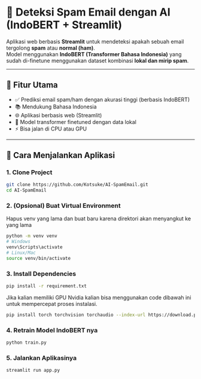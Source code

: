# 📧 Deteksi Spam Email dengan AI (IndoBERT + Streamlit)

Aplikasi web berbasis **Streamlit** untuk mendeteksi apakah sebuah email tergolong **spam** atau **normal (ham)**.  
Model menggunakan **IndoBERT (Transformer Bahasa Indonesia)** yang sudah di-finetune menggunakan dataset kombinasi **lokal dan mirip spam**.

---

## 🚀 Fitur Utama

- ✅ Prediksi email spam/ham dengan akurasi tinggi (berbasis IndoBERT)
- 📚 Mendukung Bahasa Indonesia
- 🌐 Aplikasi berbasis web (Streamlit)
- 🧠 Model transformer finetuned dengan data lokal
- ⚡ Bisa jalan di CPU atau GPU

---

## 🧪 Cara Menjalankan Aplikasi

### 1. Clone Project

```bash
git clone https://github.com/Kotsuke/AI-SpamEmail.git
cd AI-SpamEmail
```

### 2. (Opsional) Buat Virtual Environment
Hapus venv yang lama dan buat baru karena direktori akan menyangkut ke yang lama

```bash
python -m venv venv
# Windows
venv\Scripts\activate
# Linux/Mac
source venv/bin/activate
```

### 3. Install Dependencies

```bash
pip install -r requirement.txt
```
Jika kalian memiliki GPU Nvidia kalian bisa menggunakan code dibawah ini untuk mempercepat proses instalasi.
```bash
pip install torch torchvision torchaudio --index-url https://download.pytorch.org/whl/cu118
```

### 4. Retrain Model IndoBERT nya
```bash
python train.py
```

### 5. Jalankan Aplikasinya
```bash
streamlit run app.py
```
